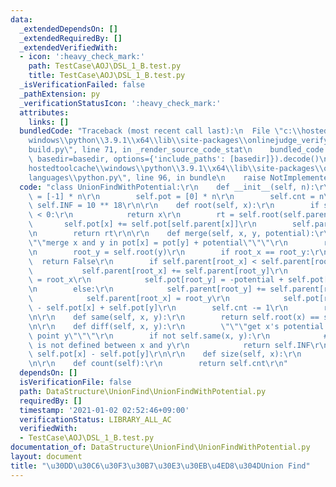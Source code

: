 ```yaml
---
data:
  _extendedDependsOn: []
  _extendedRequiredBy: []
  _extendedVerifiedWith:
  - icon: ':heavy_check_mark:'
    path: TestCase\AOJ\DSL_1_B.test.py
    title: TestCase\AOJ\DSL_1_B.test.py
  _isVerificationFailed: false
  _pathExtension: py
  _verificationStatusIcon: ':heavy_check_mark:'
  attributes:
    links: []
  bundledCode: "Traceback (most recent call last):\n  File \"c:\\hostedtoolcache\\\
    windows\\python\\3.9.1\\x64\\lib\\site-packages\\onlinejudge_verify\\documentation\\\
    build.py\", line 71, in _render_source_code_stat\n    bundled_code = language.bundle(stat.path,\
    \ basedir=basedir, options={'include_paths': [basedir]}).decode()\n  File \"c:\\\
    hostedtoolcache\\windows\\python\\3.9.1\\x64\\lib\\site-packages\\onlinejudge_verify\\\
    languages\\python.py\", line 96, in bundle\n    raise NotImplementedError\nNotImplementedError\n"
  code: "class UnionFindWithPotential:\r\n    def __init__(self, n):\r\n        self.parent\
    \ = [-1] * n\r\n        self.pot = [0] * n\r\n        self.cnt = n\r\n       \
    \ self.INF = 10 ** 18\r\n\r\n    def root(self, x):\r\n        if self.parent[x]\
    \ < 0:\r\n            return x\r\n        rt = self.root(self.parent[x])\r\n \
    \       self.pot[x] += self.pot[self.parent[x]]\r\n        self.parent[x] = rt\r\
    \n        return rt\r\n\r\n    def merge(self, x, y, potential):\r\n        \"\
    \"\"merge x and y in pot[x] = pot[y] + potential\"\"\"\r\n        root_x = self.root(x)\r\
    \n        root_y = self.root(y)\r\n        if root_x == root_y:\r\n          \
    \  return False\r\n        if self.parent[root_x] < self.parent[root_y]:\r\n \
    \           self.parent[root_x] += self.parent[root_y]\r\n            self.parent[root_y]\
    \ = root_x\r\n            self.pot[root_y] = -potential + self.pot[x] - self.pot[y]\r\
    \n        else:\r\n            self.parent[root_y] += self.parent[root_x]\r\n\
    \            self.parent[root_x] = root_y\r\n            self.pot[root_x] = potential\
    \ - self.pot[x] + self.pot[y]\r\n        self.cnt -= 1\r\n        return True\r\
    \n\r\n    def same(self, x, y):\r\n        return self.root(x) == self.root(y)\r\
    \n\r\n    def diff(self, x, y):\r\n        \"\"\"get x's potential on a reference\
    \ point y\"\"\"\r\n        if not self.same(x, y):\r\n            # potential\
    \ is not defined between x and y\r\n            return self.INF\r\n        return\
    \ self.pot[x] - self.pot[y]\r\n\r\n    def size(self, x):\r\n        return -self.parent[self.root(x)]\r\
    \n\r\n    def count(self):\r\n        return self.cnt\r\n"
  dependsOn: []
  isVerificationFile: false
  path: DataStructure\UnionFind\UnionFindWithPotential.py
  requiredBy: []
  timestamp: '2021-01-02 02:52:46+09:00'
  verificationStatus: LIBRARY_ALL_AC
  verifiedWith:
  - TestCase\AOJ\DSL_1_B.test.py
documentation_of: DataStructure\UnionFind\UnionFindWithPotential.py
layout: document
title: "\u30DD\u30C6\u30F3\u30B7\u30E3\u30EB\u4ED8\u304DUnion Find"
---
```

